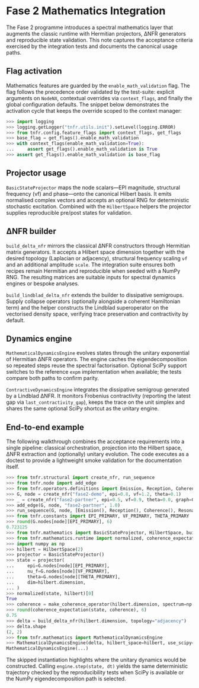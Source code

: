 # Fase 2 Mathematics Integration

The Fase 2 programme introduces a spectral mathematics layer that augments the
classic runtime with Hermitian projectors, ΔNFR generators and reproducible
state validation. This note captures the acceptance criteria exercised by the
integration tests and documents the canonical usage paths.

## Flag activation

Mathematics features are guarded by the `enable_math_validation` flag. The flag
follows the precedence order validated by the test-suite: explicit arguments on
`NodeNX`, contextual overrides via `context_flags`, and finally the global
configuration defaults. The snippet below demonstrates the activation cycle that
keeps the override scoped to the context manager:

```python
>>> import logging
>>> logging.getLogger("tnfr.utils.init").setLevel(logging.ERROR)
>>> from tnfr.config.feature_flags import context_flags, get_flags
>>> base_flag = get_flags().enable_math_validation
>>> with context_flags(enable_math_validation=True):
...     assert get_flags().enable_math_validation is True
>>> assert get_flags().enable_math_validation is base_flag

```

## Projector usage

`BasicStateProjector` maps the node scalars—EPI magnitude, structural frequency
(νf) and phase—onto the canonical Hilbert basis. It emits normalised complex
vectors and accepts an optional RNG for deterministic stochastic excitation.
Combined with the `HilbertSpace` helpers the projector supplies reproducible
pre/post states for validation.

## ΔNFR builder

`build_delta_nfr` mirrors the classical ΔNFR constructors through Hermitian
matrix generators. It accepts a Hilbert space dimension together with the
desired topology (Laplacian or adjacency), structural frequency scaling ``νf``
and an additional amplitude ``scale``. The integration suite ensures both
recipes remain Hermitian and reproducible when seeded with a NumPy RNG. The
resulting matrices are suitable inputs for spectral dynamics engines or bespoke
analyses.

`build_lindblad_delta_nfr` extends the builder to dissipative semigroups. Supply
collapse operators (optionally alongside a coherent Hamiltonian term) and the
helper constructs the Lindblad superoperator on the vectorised density space,
verifying trace preservation and contractivity by default.

## Dynamics engine

`MathematicalDynamicsEngine` evolves states through the unitary exponential of
Hermitian ΔNFR operators. The engine caches the eigendecomposition so repeated
steps reuse the spectral factorisation. Optional SciPy support switches to the
reference `expm` implementation when available; the tests compare both paths to
confirm parity.

`ContractiveDynamicsEngine` integrates the dissipative semigroup generated by a
Lindblad ΔNFR. It monitors Frobenius contractivity (reporting the latest gap via
``last_contractivity_gap``), keeps the trace on the unit simplex and shares the
same optional SciPy shortcut as the unitary engine.

## End-to-end example

The following walkthrough combines the acceptance requirements into a single
pipeline: classical orchestration, projection into the Hilbert space, ΔNFR
extraction and (optionally) unitary evolution. The code executes as a doctest to
provide a lightweight smoke validation for the documentation itself.

```python
>>> from tnfr.structural import create_nfr, run_sequence
>>> from tnfr.node import add_edge
>>> from tnfr.operators.definitions import Emission, Reception, Coherence, Resonance, Transition
>>> G, node = create_nfr("fase2-demo", epi=0.8, vf=1.2, theta=0.1)
>>> _ = create_nfr("fase2-partner", epi=0.5, vf=0.9, theta=0.0, graph=G)
>>> add_edge(G, node, "fase2-partner", 1.0)
>>> run_sequence(G, node, [Emission(), Reception(), Coherence(), Resonance(), Transition()])
>>> from tnfr.constants import EPI_PRIMARY, VF_PRIMARY, THETA_PRIMARY
>>> round(G.nodes[node][EPI_PRIMARY], 6)
0.723125
>>> from tnfr.mathematics import BasicStateProjector, HilbertSpace, build_delta_nfr, make_coherence_operator
>>> from tnfr.mathematics.runtime import normalized, coherence_expectation
>>> import numpy as np
>>> hilbert = HilbertSpace(2)
>>> projector = BasicStateProjector()
>>> state = projector(
...     epi=G.nodes[node][EPI_PRIMARY],
...     nu_f=G.nodes[node][VF_PRIMARY],
...     theta=G.nodes[node][THETA_PRIMARY],
...     dim=hilbert.dimension,
... )
>>> normalized(state, hilbert)[0]
True
>>> coherence = make_coherence_operator(hilbert.dimension, spectrum=np.full(hilbert.dimension, 0.75))
>>> round(coherence_expectation(state, coherence), 6)
0.75
>>> delta = build_delta_nfr(hilbert.dimension, topology="adjacency")
>>> delta.shape
(2, 2)
>>> from tnfr.mathematics import MathematicalDynamicsEngine
>>> MathematicalDynamicsEngine(delta, hilbert_space=hilbert, use_scipy=False)  # doctest: +SKIP
MathematicalDynamicsEngine(...)
```

The skipped instantiation highlights where the unitary dynamics would be
constructed. Calling `engine.step(state, dt)` yields the same deterministic
trajectory checked by the reproducibility tests when SciPy is available or the
NumPy eigendecomposition path is selected.
